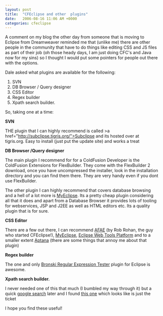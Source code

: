 ```yaml
---
layout: post
title:  "CFEclipse and other  plugins"
date:   2006-08-16 11:06 AM +0000
categories: cfeclipse
---
```

A comment on my blog the other day from someone that is moving to Eclipse from Dreamweaver reminded me that (unlike me) there are other people in the community that have to do things like editing CSS and JS files as part of their job (oh those heady days, I am just doing CFC's and Java now for my sins) so I thought I would put some pointers for people out there with the options.

Dale asked what plugins are available for the following:
<ol>
<li>SVN</li>
<li>DB Browser / Query designer</li>
<li>CSS Editor</li>
<li>Regex builder</li>
<li>Xpath search builder.</li>
</ol>

So, taking one at a time:

<strong>SVN</strong>

THE plugin that I can highly recommend is called >a href="http://subclipse.tigris.org/">Subclipse</a> and its hosted over at tigris.org. Easy to install (just put the update site) and works a treat

<strong>DB Browser /Query designer</strong>

The main plugin I recommend for for a ColdFusion Developer is the ColdFusion Extensions for FlexBuilder. They come with the FlexBuilder 2 download, once you have uncompressed the installer, look in the installation directory and you can find them there. They are very handy even if you dont use FlexBuilder. 

The other plugin I can highly recommend that covers database browsing and a hell of a lot more is <a href="http://www.myeclipseide.com/">MyEclipse</a>. Its a pretty cheap plugin considering all that it does and apart from a Database Browser it provides lots of tooling for webservices, JSP and J2EE as well as HTML editors etc. Its a quality plugin that is for sure.

<strong>CSS Editor</strong>

There are a few out there, I can recommend <a href="http://robrohan.com/projects/afae/">AFAE</a> (by Rob Rohan, the guy who started CFEclipse!), <a href="http://www.myeclipseide.com/">MyEclipse</a>, <a href="http://www.eclipse.org/webtools/">Eclipse Web Tools Platform</a> and to a smaller extent <a href="http://www.aptana.com/">Aptana</a> (there are some things that annoy me about that plugin)

<strong>Regex builder</strong>

The one and only <a href="http://brosinski.com/regex/">Bronski Regular Expression Tester</a> plugin for Eclipse is awesome.

<strong>Xpath search builder.</strong>

I never needed one of this that much (I bumbled my way through it) but a quick <a href="http://www.google.co.uk/search?q=xpath+eclipse+plugin">google search</a> later and I found <a href="http://www.purpletech.com/xpe/index.jsp">this one</a> which looks like is just the ticket


I hope you find these useful!